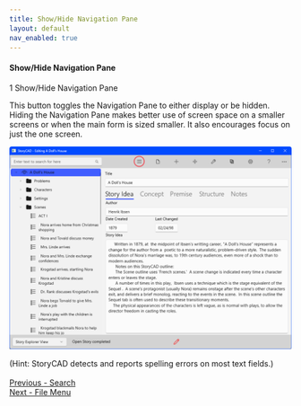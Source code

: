 ```yaml
---
title: Show/Hide Navigation Pane
layout: default
nav_enabled: true
---
```

#### Show/Hide Navigation Pane ####
1
Show/Hide Navigation Pane

This button toggles the Navigation Pane to either display or be hidden. Hiding the Navigation Pane makes better use of screen space on a smaller screens or when the main form is sized smaller. It also encourages focus on just the one screen.

![](Show-and-Hide-Navigation.png)

(Hint: StoryCAD detects and reports spelling errors on most text fields.)
 <br/>
 <br/>
[Previous - Search](Search.md) <br/>
[Next - File Menu](File_Menu.md) <br/>
